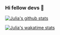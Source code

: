 ### Hi fellow devs 👋

[![Julia's github stats](https://github-readme-stats.vercel.app/api?username=jdebecka&count_private=true&theme=radical&hide=contribs)](https://github.com/anuraghazra/github-readme-stats)

[![Julia's wakatime stats](https://github-readme-stats.vercel.app/api/wakatime?username=jdebecka&theme=radical)](https://github.com/anuraghazra/github-readme-stats)

<!--
**jdebecka/jdebecka** is a ✨ _special_ ✨ repository because its `README.md` (this file) appears on your GitHub profile.

Here are some ideas to get you started:

- 💚 I’m currently working at Netguru 💚
- 💬 Ask me about Flutter Development
- ⚡ Fun fact: I have a pitbull and he didn't murder anyone yet. 🤗
